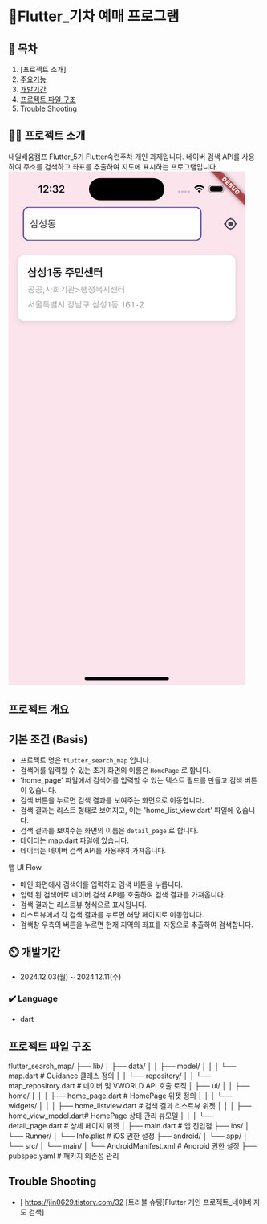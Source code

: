 # Flutter_기차 예매 프로그램

## 📖 목차
1. [프로젝트 소개]
2. [주요기능](#주요기능)
3. [개발기간](#개발기간)
4. [프로젝트 파일 구조](#프로젝트-파일-구조)
5. [Trouble Shooting](#trouble-shooting)
    
## 👨‍🏫 프로젝트 소개
내일배움캠프 Flutter_5기 Flutter숙련주차 개인 과제입니다.
네이버 검색 API를 사용하여 주소를 검색하고 좌표를 추출하여 지도에 표시하는 프로그램입니다.
<img alt="이미지 샘플" src="./assets/images/sample.png"/>

## 프로젝트 개요
기본 조건 (Basis)
----------------
- 프로젝트 명은 `flutter_search_map` 입니다.
- 검색어를 입력할 수 있는 초기 화면의 이름은 `HomePage` 로 합니다.
- 'home_page' 파일에서 검색어를 입력할 수 있는 텍스트 필드를 만들고 검색 버튼이 있습니다.
- 검색 버튼을 누르면 검색 결과를 보여주는 화면으로 이동합니다.
- 검색 결과는 리스트 형태로 보여지고, 이는 'home_list_view.dart' 파일에 있습니다.
- 검색 결과를 보여주는 화면의 이름은 `detail_page` 로 합니다.
- 데이터는 map.dart 파일에 있습니다.
- 데이터는 네이버 검색 API를 사용하여 가져옵니다.


앱 UI Flow
- 메인 화면에서 검색어를 입력하고 검색 버튼을 누릅니다.
- 입력 된 검색어로 네이버 검색 API를 호출하여 검색 결과를 가져옵니다.
- 검색 결과는 리스트뷰 형식으로 표시됩니다.
- 리스트뷰에서 각 검색 결과를 누르면 해당 페이지로 이동합니다.
- 검색창 우측의 버튼을 누르면 현재 지역의 좌표를 자동으로 추출하여 검색합니다.
    


## ⏲️ 개발기간
- 2024.12.03(월) ~ 2024.12.11(수)

### ✔️ Language
- dart


## 프로젝트 파일 구조
flutter_search_map/
├── lib/
│   ├── data/
│   │   ├── model/
│   │   │   └── map.dart                # Guidance 클래스 정의
│   │   └── repository/
│   │       └── map_repository.dart     # 네이버 및 VWORLD API 호출 로직
│   ├── ui/
│   │   ├── home/
│   │   │   ├── home_page.dart          # HomePage 위젯 정의
│   │   │   └── widgets/
│   │   │       ├── home_listview.dart  # 검색 결과 리스트뷰 위젯
│   │   │       ├── home_view_model.dart# HomePage 상태 관리 뷰모델
│   │   │       └── detail_page.dart    # 상세 페이지 위젯
│   ├── main.dart                       # 앱 진입점
├── ios/
│   └── Runner/
│       └── Info.plist                  # iOS 권한 설정
├── android/
│   └── app/
│       └── src/
│           └── main/
│               └── AndroidManifest.xml # Android 권한 설정
├── pubspec.yaml                        # 패키지 의존성 관리

## Trouble Shooting
- [ https://jin0629.tistory.com/32 [트러블 슈팅]Flutter 개인 프로젝트_네이버 지도 검색]
